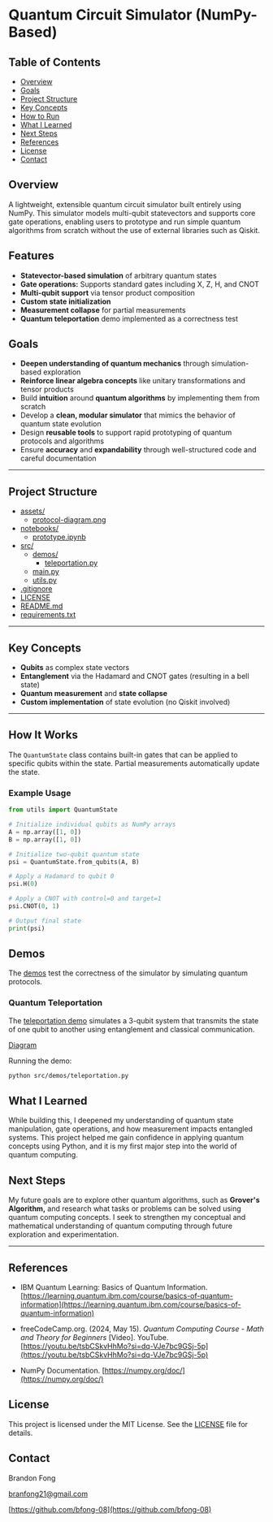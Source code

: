 # Quantum Circuit Simulator (NumPy-Based)

## Table of Contents

- [Overview](#overview)
- [Goals](#goals)
- [Project Structure](#project-structure)
- [Key Concepts](#key-concepts)
- [How to Run](#how-to-run)
- [What I Learned](#what-i-learned)
- [Next Steps](#next-steps)
- [References](#references)
- [License](#license)
- [Contact](#contact)

## Overview

A lightweight, extensible quantum circuit simulator built entirely using NumPy. This simulator models multi-qubit statevectors and supports core gate operations, enabling users to prototype and run simple quantum algorithms from scratch without the use of external libraries such as Qiskit.

## Features

- **Statevector-based simulation** of arbitrary quantum states
- **Gate operations:** Supports standard gates including X, Z, H, and CNOT
- **Multi-qubit support** via tensor product composition
- **Custom state initialization**
- **Measurement collapse** for partial measurements
- **Quantum teleportation** demo implemented as a correctness test

## Goals

- **Deepen understanding of quantum mechanics** through simulation-based exploration
- **Reinforce linear algebra concepts** like unitary transformations and tensor products
- Build **intuition** around **quantum algorithms** by implementing them from scratch
- Develop a **clean, modular simulator** that mimics the behavior of quantum state evolution
- Design **reusable tools** to support rapid prototyping of quantum protocols and algorithms
- Ensure **accuracy** and **expandability** through well-structured code and careful documentation

---

## Project Structure

- [assets/](.\assets)
  - [protocol-diagram.png](.\assets\protocol-diagram.png)
- [notebooks/](.\notebooks)
  - [prototype.ipynb](.\notebooks\prototype.ipynb)
- [src/](.\src)
  - [demos/](.\src\demos)
    - [teleportation.py](.\src\demos\teleportation.py)
  - [main.py](.\src\main.py)
  - [utils.py](.\src\utils.py)
- [.gitignore](..gitignore)
- [LICENSE](.\LICENSE)
- [README.md](.\README.md)
- [requirements.txt](.\requirements.txt)

---

## Key Concepts

- **Qubits** as complex state vectors
- **Entanglement** via the Hadamard and CNOT gates (resulting in a bell state)
- **Quantum measurement** and **state collapse**
- **Custom implementation** of state evolution (no Qiskit involved)

---

## How It Works

The `QuantumState` class contains built-in gates that can be applied to specific qubits within the state. Partial measurements automatically update the state.

### Example Usage

```python
from utils import QuantumState

# Initialize individual qubits as NumPy arrays
A = np.array([1, 0])
B = np.array([1, 0])

# Initialize two-qubit quantum state
psi = QuantumState.from_qubits(A, B)

# Apply a Hadamard to qubit 0
psi.H(0)

# Apply a CNOT with control=0 and target=1
psi.CNOT(0, 1)

# Output final state
print(psi)
```

## Demos

The [demos](./src/demos) test the correctness of the simulator by simulating quantum protocols.

### Quantum Teleportation

The [teleportation demo](.src/demos/teleportation.py) simulates a 3-qubit system that transmits the state of one qubit to another using entanglement and classical communication.

[Diagram](./assets/protocol-diagram.png)

Running the demo:

```bash
python src/demos/teleportation.py
```

## What I Learned

While building this, I deepened my understanding of quantum state manipulation, gate operations, and how measurement impacts entangled systems. This project helped me gain confidence in applying quantum concepts using Python, and it is my first major step into the world of quantum computing.

## Next Steps

My future goals are to explore other quantum algorithms, such as **Grover's Algorithm,** and research what tasks or problems can be solved using quantum computing concepts. I seek to strengthen my conceptual and mathematical understanding of quantum computing through future exploration and experimentation.

---

## References

- IBM Quantum Learning: Basics of Quantum Information. [https://learning.quantum.ibm.com/course/basics-of-quantum-information](https://learning.quantum.ibm.com/course/basics-of-quantum-information)

- freeCodeCamp.org. (2024, May 15). _Quantum Computing Course - Math and Theory for Beginners_ [Video]. YouTube. [https://youtu.be/tsbCSkvHhMo?si=dq-VJe7bc9GSj-5p](https://youtu.be/tsbCSkvHhMo?si=dq-VJe7bc9GSj-5p)

- NumPy Documentation. [https://numpy.org/doc/](https://numpy.org/doc/)

## License

This project is licensed under the MIT License. See the [LICENSE](./LICENSE) file for details.

## Contact

Brandon Fong

branfong21@gmail.com

[https://github.com/bfong-08](https://github.com/bfong-08)
